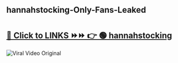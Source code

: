 
 ## hannahstocking-Only-Fans-Leaked

# <h2><a href="https://clipsfans.com/hannahstocking&ref=git">🔗 Click to LINKS ⏩⏩ 👉 🟢 hannahstocking </a></h2>

<a href="https://clipsfans.com/hannahstocking&ref=git" rel="nofollow" data-target="animated-image.originalLink"><img src="https://i.ibb.co.com/xMMVF88/686577567.gif" alt="Viral Video Original" style="max-width: 100%; display: inline-block;" data-target="animated-image.originalImage"></a>
